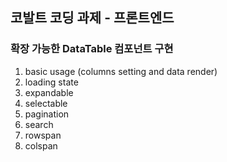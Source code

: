 ## 코발트 코딩 과제 - 프론트엔드
### 확장 가능한 DataTable 컴포넌트 구현

1. basic usage (columns setting and data render)
2. loading state
3. expandable
4. selectable
5. pagination
6. search
7. rowspan
8. colspan
